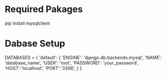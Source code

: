 # Required Pakages

pip install mysqlclient


# Dabase Setup

DATABASES = {
    'default': {
        'ENGINE': 'django.db.backends.mysql',
        'NAME': 'database_name',
        'USER': 'root',
        'PASSWORD': 'your_password',
        'HOST':'localhost',
        'PORT':'3306',
    }
}